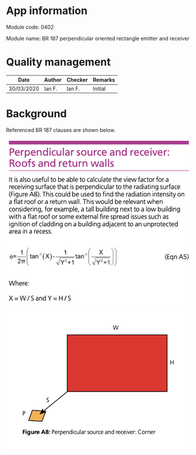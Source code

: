 # App information

Module code: 0402

Module name: BR 187 perpendicular oriented rectangle emitter and receiver

# Quality management

| Date       | Author | Checker | Remarks |
| ---------- | ------ | ------- | ------- |
| 30/03/2020 | Ian F. | Ian F.  | Initial |

# Background

Referenced BR 187 clauses are shown below.

![image-20200330233525475](0402.assets/image-20200330233525475.png)

![image-20200330233602882](0402.assets/image-20200330233602882.png)